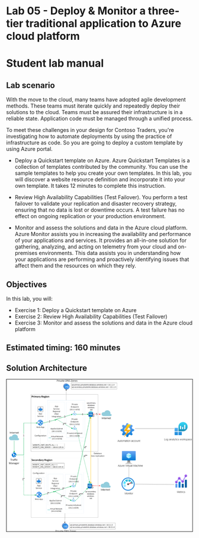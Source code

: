 # Lab 05 - Deploy & Monitor a three-tier traditional application to Azure cloud platform
# Student lab manual

## Lab scenario

With the move to the cloud, many teams have adopted agile development methods. These teams must iterate quickly and repeatedly deploy their solutions to the cloud. Teams must be assured their infrastructure is in a reliable state. Application code must be managed through a unified process.

To meet these challenges in your design for Contoso Traders, you're investigating how to automate deployments by using the practice of infrastructure as code. So you are going to deploy a custom template by using Azure portal.

- Deploy a Quickstart template on Azure. Azure Quickstart Templates is a collection of templates contributed by the community. You can use the sample templates to help you create your own templates. In this lab, you will discover a website resource definition and incorporate it into your own template. It takes 12 minutes to complete this instruction.

- Review High Availability Capabilities (Test Failover). You perform a test failover to validate your replication and disaster recovery strategy, ensuring that no data is lost or downtime occurs. A test failure has no effect on ongoing replication or your production environment.

- Monitor and assess the solutions and data in the Azure cloud platform. Azure Monitor assists you in increasing the availability and performance of your applications and services. It provides an all-in-one solution for gathering, analyzing, and acting on telemetry from your cloud and on-premises environments. This data assists you in understanding how your applications are performing and proactively identifying issues that affect them and the resources on which they rely.

## Objectives

In this lab, you will:

+ Exercise 1: Deploy a Quickstart template on Azure
+ Exercise 2: Review High Availability Capabilities (Test Failover)
+ Exercise 3: Monitor and assess the solutions and data in the Azure cloud platform


## Estimated timing: 160 minutes
## Solution Architecture

  ![](../media/archlab5.png)

